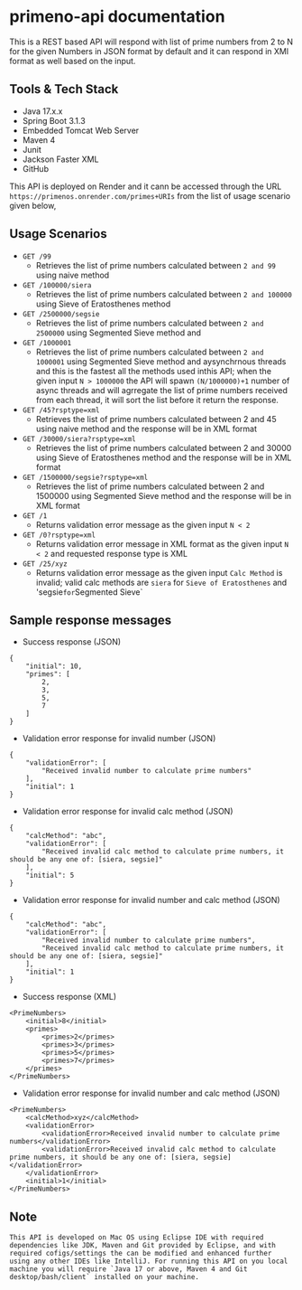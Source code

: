 # primeno-api documentation
This is a REST based API will respond with list of prime numbers from 2 to N for the given Numbers in JSON format by default and it can respond in XMl format as well based on the input.

## Tools & Tech Stack
* Java 17.x.x
* Spring Boot 3.1.3
* Embedded Tomcat Web Server
* Maven 4
* Junit
* Jackson Faster XML
* GitHub

This API is deployed on Render and it cann be accessed through the URL `https://primenos.onrender.com/primes+URIs` from the list of usage scenario given below,

## Usage Scenarios
* `GET /99`
  * Retrieves the list of prime numbers calculated between `2 and 99` using naive method
* `GET /100000/siera`
  * Retrieves the list of prime numbers calculated between `2 and 100000` using Sieve of Eratosthenes method
* `GET /2500000/segsie`
  * Retrieves the list of prime numbers calculated between `2 and 2500000` using Segmented Sieve method and
* `GET /1000001`
  * Retrieves the list of prime numbers calculated between `2 and 1000001` using Segmented Sieve method and aysynchrnous threads and this is the fastest all the methods used inthis API; when the given input `N > 1000000` the API will spawn `(N/1000000)+1` number of async threads and will agrregate the list of prime numbers received from each thread, it will sort the list before it return the response.
* `GET /45?rsptype=xml`
  * Retrieves the list of prime numbers calculated between 2 and 45 using naive method and the response will be in XML format
* `GET /30000/siera?rsptype=xml`
  * Retrieves the list of prime numbers calculated between 2 and 30000 using Sieve of Eratosthenes method and the response will be in XML format
* `GET /1500000/segsie?rsptype=xml`
  * Retrieves the list of prime numbers calculated between 2 and 1500000 using Segmented Sieve method and the response will be in XML format
* `GET /1`
  * Returns validation error message as the given input `N < 2`
* `GET /0?rsptype=xml`
  * Returns validation error message in XML format as the given input `N < 2` and requested response type is XML
* `GET /25/xyz`
  * Returns validation error message as the given input `Calc Method` is invalid; valid calc methods are `siera` for `Sieve of Eratosthenes` and 'segsie` for `Segmented Sieve`

## Sample response messages
* Success response (JSON)
```
{
    "initial": 10,
    "primes": [
        2,
        3,
        5,
        7
    ]
}
```

* Validation error response for invalid number (JSON)
```
{
    "validationError": [
        "Received invalid number to calculate prime numbers"
    ],
    "initial": 1
}
```

* Validation error response for invalid calc method (JSON)
```
{
    "calcMethod": "abc",
    "validationError": [
        "Received invalid calc method to calculate prime numbers, it should be any one of: [siera, segsie]"
    ],
    "initial": 5
}
```

* Validation error response for invalid number and calc method (JSON)
```
{
    "calcMethod": "abc",
    "validationError": [
        "Received invalid number to calculate prime numbers",
        "Received invalid calc method to calculate prime numbers, it should be any one of: [siera, segsie]"
    ],
    "initial": 1
}
```

* Success response (XML)
```
<PrimeNumbers>
    <initial>8</initial>
    <primes>
        <primes>2</primes>
        <primes>3</primes>
        <primes>5</primes>
        <primes>7</primes>
    </primes>
</PrimeNumbers>
```

* Validation error response for invalid number and calc method (JSON)
```
<PrimeNumbers>
    <calcMethod>xyz</calcMethod>
    <validationError>
        <validationError>Received invalid number to calculate prime numbers</validationError>
        <validationError>Received invalid calc method to calculate prime numbers, it should be any one of: [siera, segsie]</validationError>
    </validationError>
    <initial>1</initial>
</PrimeNumbers>
```

## Note
```
This API is developed on Mac OS using Eclipse IDE with required dependencies like JDK, Maven and Git provided by Eclipse, and with required cofigs/settings the can be modified and enhanced further using any other IDEs like IntelliJ. For running this API on you local machine you will require `Java 17 or above, Maven 4 and Git desktop/bash/client` installed on your machine.
```

